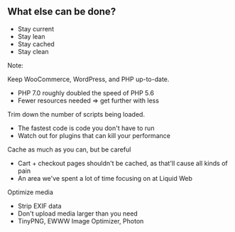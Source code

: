 ## What else can be done?

* <!-- .element: class="fragment" --> Stay current
* <!-- .element: class="fragment" --> Stay lean
* <!-- .element: class="fragment" --> Stay cached
* <!-- .element: class="fragment" --> Stay clean

Note:

Keep WooCommerce, WordPress, and PHP up-to-date.
- PHP 7.0 roughly doubled the speed of PHP 5.6
- Fewer resources needed => get further with less

Trim down the number of scripts being loaded.
- The fastest code is code you don't have to run
- Watch out for plugins that can kill your performance

Cache as much as you can, but be careful
- Cart + checkout pages shouldn't be cached, as that'll cause all kinds of pain
- An area we've spent a lot of time focusing on at Liquid Web

Optimize media
- Strip EXIF data
- Don't upload media larger than you need
- TinyPNG, EWWW Image Optimizer, Photon

